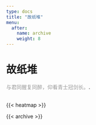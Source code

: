 ```yaml
---
type: docs
title: "故纸堆"
menu:
  after:
    name: archive
    weight: 8
---
```

# 故纸堆

<span style="color: #9a9a9a">与君同醒复同醉，仰看青士冠剑长。</span>.
<br>
<br>

{{< heatmap >}}


{{< archive >}} 

